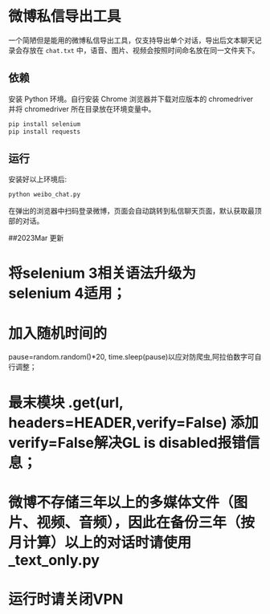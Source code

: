 # 微博私信导出工具

一个简陋但是能用的微博私信导出工具，仅支持导出单个对话，导出后文本聊天记录会存放在 `chat.txt` 中，语音、图片、视频会按照时间命名放在同一文件夹下。

## 依赖

安装 Python 环境。自行安装 Chrome 浏览器并下载对应版本的 chromedriver 并将 chromedriver 所在目录放在环境变量中。

```bash
pip install selenium
pip install requests
```

## 运行

安装好以上环境后:

```bash
python weibo_chat.py
```

在弹出的浏览器中扫码登录微博，页面会自动跳转到私信聊天页面，默认获取最顶部的对话。


##2023Mar 更新
# 将selenium 3相关语法升级为 selenium 4适用；
# 加入随机时间的
pause=random.random()*20,
time.sleep(pause)以应对防爬虫,阿拉伯数字可自行调整；
# 最末模块 .get(url, headers=HEADER,verify=False) 添加verify=False解决GL is disabled报错信息；
# 微博不存储三年以上的多媒体文件（图片、视频、音频），因此在备份三年（按月计算）以上的对话时请使用_text_only.py
# 运行时请关闭VPN
